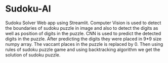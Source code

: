 # Sudoku-AI
Sudoku Solver Web app using Streamlit.
Computer Vision is used to detect the boundaries of sudoku puzzle in image and also to detect the digits as well as position of digits in the puzzle.
CNN is used to predict the detected digits in the puzzle.
After predicting the digits they were placed in 9*9 size numpy array.
The vaccant places in the puzzle is replaced by 0.
Then using rules of sudoku puzzle game and using backtracking algorithm we get the solution of sudoku puzzle.
